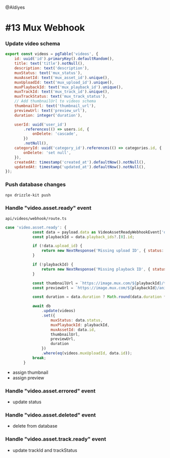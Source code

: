 @Aldiyes

# #13 Mux Webhook

### Update video schema

```js
export const videos = pgTable('videos', {
	id: uuid('id').primaryKey().defaultRandom(),
	title: text('title').notNull(),
	description: text('description'),
	muxStatus: text('mux_status'),
	muxAssetId: text('mux_asset_id').unique(),
	muxUploadId: text('mux_upload_id').unique(),
	muxPlaybackId: text('mux_playback_id').unique(),
	muxTrackId: text('mux_track_id').unique(),
	muxTrackStatus: text('mux_track_status'),
	// Add thumbnailUrl to videos schema
	thumbnailUrl: text('thumbnail_url'),
	previewUrl: text('preview_url'),
	duration: integer('duration'),

	userId: uuid('user_id')
		.references(() => users.id, {
			onDelete: 'cascade',
		})
		.notNull(),
	categoryId: uuid('category_id').references(() => categories.id, {
		onDelete: 'set null',
	}),
	createdAt: timestamp('created_at').defaultNow().notNull(),
	updatedAt: timestamp('updated_at').defaultNow().notNull(),
});
```

### Push database changes

```bash
npx drizzle-kit push
```

### Handle "video.asset.ready" event

`api/videos/webhook/route.ts`

```js
case 'video.asset.ready': {
			const data = payload.data as VideoAssetReadyWebhookEvent['data'];
			const playbackId = data.playback_ids?.[0].id;

			if (!data.upload_id) {
				return new NextResponse('Missing upload ID', { status: 400 });
			}

			if (!playbackId) {
				return new NextResponse('Missing playback ID', { status: 400 });
			}

			const thumbnailUrl = `https://image.mux.com/${playbackId}/thumbnail.jpg`;
			const previewUrl = `https://image.mux.com/${playbackId}/animated.gif`;

			const duration = data.duration ? Math.round(data.duration * 1000) : 0;

			await db
				.update(videos)
				.set({
					muxStatus: data.status,
					muxPlaybackId: playbackId,
					muxAssetId: data.id,
					thumbnailUrl,
					previewUrl,
					duration
				})
				.where(eq(videos.muxUploadId, data.id));
			break;
		}
```

- assign thumbnail
- assign preview

### Handle "video.asset.errored" event

- update status

### Handle "video.asset.deleted" event

- delete from database

### Handle "video.asset.track.ready" event

- update trackId and trackStatus
